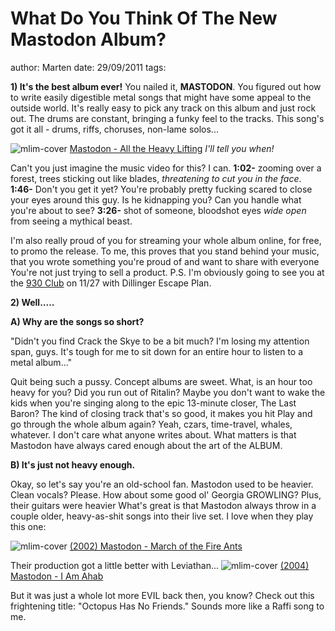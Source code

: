 # What Do You Think Of The New Mastodon Album?
author: Marten
date: 29/09/2011
tags: 

**1) It's the best album ever!**
You nailed it, **MASTODON**. You figured out how to write easily digestible metal songs that might have some appeal to the outside world. It's really easy to pick any track on this album and just rock out. The drums are constant, bringing a funky feel to the tracks. This song's got it all - drums, riffs, choruses, non-lame solos...

![mlim-cover](/content/images/Mastodon-Hunter.jpg)
[Mastodon - All the Heavy Lifting](/static/mp3/06-mastodon-all_the_heavy_lifting.mp3)
_I'll tell you when!_

Can't you just imagine the music video for this? I can. **1:02-** zooming over a forest, trees sticking out like blades, _threatening to cut you in the face_. **1:46-** Don't you get it yet? You're probably pretty fucking scared to close your eyes around this guy. Is he kidnapping you? Can you handle what you're about to see? **3:26-** shot of someone, bloodshot eyes _wide open_ from seeing a mythical beast.

I'm also really proud of you for streaming your whole album online, for free, to promo the release. To me, this proves that you stand behind your music, that you wrote something you're proud of and want to share with everyone You're not just trying to sell a product. P.S. I'm obviously going to see you at the [930 Club](http://www.930.com/) on 11/27 with Dillinger Escape Plan.

**2) Well.....**

**A) Why are the songs so short?**

"Didn't you find Crack the Skye to be a bit much? I'm losing my attention span, guys. It's tough for me to sit down for an entire hour to listen to a metal album..."

Quit being such a pussy. Concept albums are sweet. What, is an hour too heavy for you? Did you run out of Ritalin? Maybe you don't want to wake the kids when you're singing along to the epic 13-minute closer, The Last Baron? The kind of closing track that's so good, it makes you hit Play and go through the whole album again? Yeah, czars, time-travel, whales, whatever. I don't care what anyone writes about. What matters is that Mastodon have always cared enough about the art of the ALBUM.

**B) It's just not heavy enough.**

Okay, so let's say you're an old-school fan. Mastodon used to be heavier. Clean vocals? Please. How about some good ol' Georgia GROWLING? Plus, their guitars were heavier
What's great is that Mastodon always throw in a couple older, heavy-as-shit songs into their live set. I love when they play this one:

![mlim-cover](/content/images/mastodon-remission.jpg)
[(2002) Mastodon - March of the Fire Ants](/static/mp3/02-march-of-the-fire-ants.mp3)

Their production got a little better with Leviathan...
![mlim-cover](/content/images/mastodon-leviathan.jpg)
[(2004) Mastodon - I Am Ahab](/static/mp3/02-i-am-ahab.mp3)

But it was just a whole lot more EVIL back then, you know? Check out this frightening title: "Octopus Has No Friends." Sounds more like a Raffi song to me.
